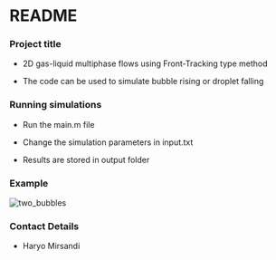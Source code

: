# README #

### Project title ###

* 2D gas-liquid multiphase flows using Front-Tracking type method 

* The code can be used to simulate bubble rising or droplet falling

### Running simulations ###

* Run the main.m file

* Change the simulation parameters in input.txt

* Results are stored in output folder

### Example

![two_bubbles](https://user-images.githubusercontent.com/16385717/87855501-11e7f100-c919-11ea-990c-0f77ca185d2d.gif)

### Contact Details ###

* Haryo Mirsandi
